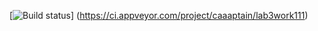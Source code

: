 [![Build status](https://ci.appveyor.com/api/projects/status/l0nwebsyxwcc3lcs?svg=true)]
(https://ci.appveyor.com/project/caaaptain/lab3work111)
